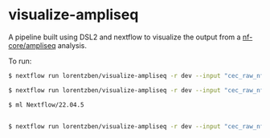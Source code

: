 # visualize-ampliseq

A pipeline built using DSL2 and nextflow to visualize the output from a [nf-core/ampliseq](https://github.com/nf-core/ampliseq) analysis. 

To run:
```bash
$ nextflow run lorentzben/visualize-ampliseq -r dev --input "cec_raw_nf" --ioi "condition" --metadata "cec_raw_nf/all_days_sbm_cec_nf_treatment_metadata.tsv" -profile local,docker

$ nextflow run lorentzben/visualize-ampliseq -r dev --input "cec_raw_nf" --ioi "condition" --metadata "cec_raw_nf/all_days_sbm_cec_q2_metadata.tsv" -profile slurm,singularity

$ ml Nextflow/22.04.5


$ nextflow run lorentzben/visualize-ampliseq -r dev --input "cec_raw_nf" --ioi "condition" --metadata "cec_raw_nf/all_days_sbm_cec_q2_metadata.tsv" -profile slurm,singularity -latest -resume
```